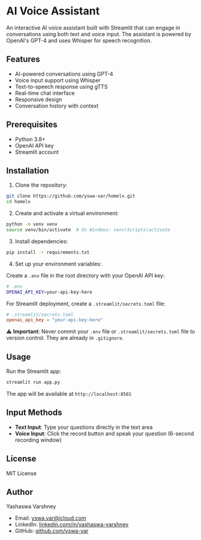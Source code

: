 # AI Voice Assistant

An interactive AI voice assistant built with Streamlit that can engage in conversations using both text and voice input. The assistant is powered by OpenAI's GPT-4 and uses Whisper for speech recognition.

## Features

- AI-powered conversations using GPT-4
- Voice input support using Whisper
- Text-to-speech response using gTTS
- Real-time chat interface
- Responsive design
- Conversation history with context

## Prerequisites

- Python 3.8+
- OpenAI API key
- Streamlit account

## Installation

1. Clone the repository:

```bash
git clone https://github.com/yswa-var/homelx.git
cd homelx
```

2. Create and activate a virtual environment:

```bash
python -m venv venv
source venv/bin/activate  # On Windows: venv\Scripts\activate
```

3. Install dependencies:

```bash
pip install -r requirements.txt
```

4. Set up your environment variables:

Create a `.env` file in the root directory with your OpenAI API key:

```bash
# .env
OPENAI_API_KEY=your-api-key-here
```

For Streamlit deployment, create a `.streamlit/secrets.toml` file:

```toml
# .streamlit/secrets.toml
openai_api_key = "your-api-key-here"
```

⚠️ **Important**: Never commit your `.env` file or `.streamlit/secrets.toml` file to version control. They are already in `.gitignore`.

## Usage

Run the Streamlit app:

```bash
streamlit run app.py
```

The app will be available at `http://localhost:8501`

## Input Methods

- **Text Input**: Type your questions directly in the text area
- **Voice Input**: Click the record button and speak your question (6-second recording window)

## License

MIT License

## Author

Yashaswa Varshney

- Email: yswa.var@icloud.com
- LinkedIn: [linkedin.com/in/yashaswa-varshney](https://linkedin.com/in/yashaswa-varshney)
- GitHub: [github.com/yswa-var](https://github.com/yswa-var)

```

```
